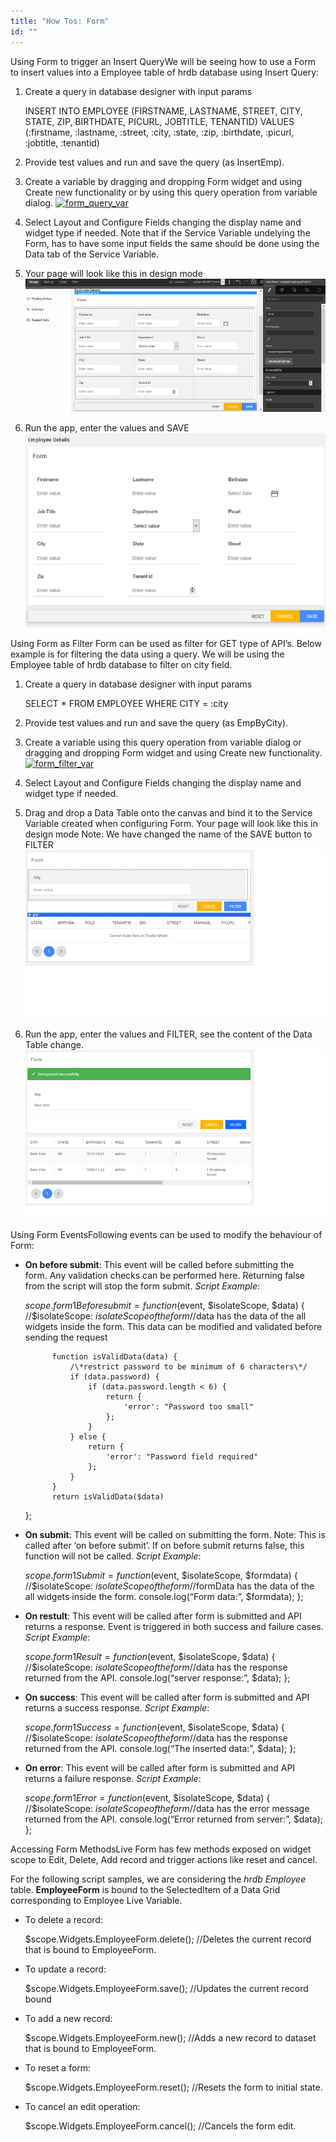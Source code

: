 ```yaml
---
title: "How Tos: Form"
id: ""
---
```


Using Form to trigger an Insert QueryWe will be seeing how to use a Form to insert values into a Employee table of hrdb database using Insert Query:

1. Create a query in database designer with input params
    
    INSERT INTO EMPLOYEE 
    (FIRSTNAME, LASTNAME, STREET, CITY, STATE, ZIP, BIRTHDATE, PICURL, JOBTITLE, TENANTID)
    VALUES (:firstname, :lastname, :street, :city, :state, :zip, :birthdate, :picurl, :jobtitle, :tenantid)
    
2. Provide test values and run and save the query (as InsertEmp).
3. Create a variable by dragging and dropping Form widget and using Create new functionality or by using this query operation from variable dialog. [![form_query_var](/learn/assets/form_query_var.png)](/learn/assets/form_query_var.png)
4. Select Layout and Configure Fields changing the display name and widget type if needed. Note that if the Service Variable undelying the Form, has to have some input fields the same should be done using the Data tab of the Service Variable.
5. Your page will look like this in design mode [![form_query_design](/learn/assets/form_query_design.png)](/learn/assets/form_query_design.png)
6. Run the app, enter the values and SAVE [![form_query_run](/learn/assets/form_query_run.png)](/learn/assets/form_query_run.png)

Using Form as Filter Form can be used as filter for GET type of API’s. Below example is for filtering the data using a query. We will be using the Employee table of hrdb database to filter on city field.

1. Create a query in database designer with input params
    
    SELECT \* FROM EMPLOYEE WHERE CITY = :city
    
2. Provide test values and run and save the query (as EmpByCity).
3. Create a variable using this query operation from variable dialog or dragging and dropping Form widget and using Create new functionality. [![form_filter_var](/learn/assets/form_filter_var.png)](/learn/assets/form_filter_var.png)
4. Select Layout and Configure Fields changing the display name and widget type if needed.
5. Drag and drop a Data Table onto the canvas and bind it to the Service Variable created when configuring Form. Your page will look like this in design mode Note: We have changed the name of the SAVE button to FILTER [![form_filter_design](/learn/assets/form_filter_design.png)](/learn/assets/form_filter_design.png)
6. Run the app, enter the values and FILTER, see the content of the Data Table change. [![form_filter_run](/learn/assets/form_filter_run.png)](/learn/assets/form_filter_run.png)

Using Form EventsFollowing events can be used to modify the behaviour of Form:

- **On before submit**: This event will be called before submitting the form. Any validation checks can be performed here. Returning false from the script will stop the form submit. _Script Example_:
    
    $scope.form1Beforesubmit = function ($event, $isolateScope, $data) { 
    //$isolateScope: $isolateScope of the form
    //$data has the data of the all widgets inside the form. This data can be modified and validated before sending the request 
    
            function isValidData(data) {
                /\*restrict password to be minimum of 6 characters\*/
                if (data.password) {
                    if (data.password.length < 6) {
                        return {
                            'error': "Password too small"
                        };
                    }
                } else {
                    return {
                        'error': "Password field required"
                    };
                }
            }
            return isValidData($data)
    };
    
- **On submit**: This event will be called on submitting the form. Note: This is called after ‘on before submit’. If on before submit returns false, this function will not be called. _Script Example_:
    
    $scope.form1Submit = function ($event, $isolateScope, $formdata) { 
    //$isolateScope: $isolateScope of the form
    //$formData has the data of the all widgets inside the form.
    console.log(“Form data:”, $formdata);
    };
    
- **On restult**: This event will be called after form is submitted and API returns a response. Event is triggered in both success and failure cases. _Script Example_:
    
    $scope.form1Result = function ($event, $isolateScope, $data) { 
    //$isolateScope: $isolateScope of the form
    //$data has the response returned from the API.
    console.log(“server response:”, $data);
    };
    
- **On success**: This event will be called after form is submitted and API returns a success response. _Script Example_:
    
    $scope.form1Success = function ($event, $isolateScope, $data) { 
    //$isolateScope: $isolateScope of the form
    //$data has the response returned from the API.
    console.log(“The inserted data:”, $data);
    };
    
- **On error**: This event will be called after form is submitted and API returns a failure response. _Script Example_:
    
    $scope.form1Error = function ($event, $isolateScope, $data) { 
    //$isolateScope: $isolateScope of the form
    //$data has the error message returned from the API.
    console.log(“Error returned from server:”, $data);
    };
    

Accessing Form MethodsLive Form has few methods exposed on widget scope to Edit, Delete, Add record and trigger actions like reset and cancel.

For the following script samples, we are considering the _hrdb_ _Employee_ table. **EmployeeForm** is bound to the SelectedItem of a Data Grid corresponding to Employee Live Variable.

- To delete a record:
    
    $scope.Widgets.EmployeeForm.delete(); //Deletes the current record that is bound to EmployeeForm.
    
- To update a record:
    
    $scope.Widgets.EmployeeForm.save(); //Updates the current record bound
    
- To add a new record:
    
    $scope.Widgets.EmployeeForm.new(); //Adds a new record to dataset that is bound to EmployeeForm.
    
- To reset a form:
    
    $scope.Widgets.EmployeeForm.reset(); //Resets the form to initial state.
    
- To cancel an edit operation:
    
    $scope.Widgets.EmployeeForm.cancel(); //Cancels the form edit.
